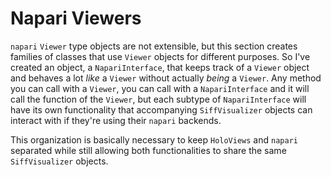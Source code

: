 # Napari Viewers

`napari` `Viewer` type objects are not extensible, but this section creates families of classes
that use `Viewer` objects for different purposes. So I've created an object, a `NapariInterface`,
that keeps track of a `Viewer` object and behaves a lot *like* a `Viewer` without actually *being*
a `Viewer`. Any method you can call with a `Viewer`, you can call with a `NapariInterface` and it will
call the function of the `Viewer`, but each subtype of `NapariInterface` will have its own functionality
that accompanying `SiffVisualizer` objects can interact with if they're using their `napari` backends.

This organization is basically necessary to keep `HoloViews` and `napari` separated while still allowing
both functionalities to share the same `SiffVisualizer` objects.
